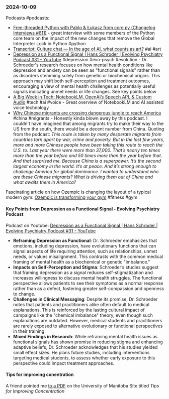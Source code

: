 ### 2024-10-09
Podcasts #podcasts:
- [Free-threaded Python with Pablo & Łukasz from core.py (Changelog Interviews #611)](https://changelog.com/podcast/611) - great interview with some members of the Python core team on the impact of the new changes that remove the Global Interpreter Lock in Python #python 
- [Transcript: Culture chat — In the age of AI, what counts as art?](https://www.ft.com/content/fbb9a345-2b1a-42d9-8c3e-42eeef66d1e3) #ai #art 
- [Depression as a Functional Signal  | Hans Schroder  | Evolving Psychiatry Podcast #31 - YouTube](https://www.youtube.com/watch?v=SgppkCeq2ww) #depression #evo-psych #evolution - Dr. Schroeder's research focuses on how mental health conditions like depression and anxiety can be seen as "functional signals" rather than as disorders stemming solely from genetic or biochemical origins. This approach may shift both self-perception and treatment outcomes, encouraging a view of mental health challenges as potentially useful signals indicating unmet needs or life changes. See key points below
- [A Big Week in Tech: NotebookLM, OpenAI’s Speech API, & Custom Audio](https://www.listennotes.com/podcasts/a16z-podcast/a-big-week-in-tech-cVWgSZ-b9tP/) #tech #ai #voice -  Great overview of NotebookLM and AI assisted voice technology 
- [Why Chinese migrants are crossing dangerous jungle to reach America](https://www.economist.com/podcasts/2024/10/08/why-chinese-migrants-are-crossing-dangerous-jungle-to-reach-america) #china #migrants - Honestly kinda blown away by this podcast. I couldn't have imagined that among migrants try to make their way to the US from the south, there would be a decent number from China. Quoting from the podcast: _This route is taken by many desperate migrants from countries torn apart by war, crime and poverty. But in the last few years, more and more Chinese people have been taking this route to reach the U.S. to. Last year there were more than 37,000. That’s nearly ten times more than the year before and 50 times more than the year before that. And that surprised me. Because China is a superpower. It’s the second largest economy in the world. It’s at peace. And it’s strong enough to challenge America for global dominance. I wanted to understand who are these Chinese migrants? What is driving them out of China and what awaits them in America?_

Fascinating article on how Ozempic is changing the layout of a typical modern gym: [Ozempic is transforming your gym](https://on.ft.com/3XXh8cO) #fitness #gym
#### Key Points from Depression as a Functional Signal - Evolving Psychiatry Podcast
Podcast on Youtube: [Depression as a Functional Signal  | Hans Schroder  | Evolving Psychiatry Podcast #31 - YouTube](https://www.youtube.com/watch?v=SgppkCeq2ww)

- **Reframing Depression as Functional**: Dr. Schroeder emphasizes that emotions, including depression, have evolutionary functions that can signal aspects of life requiring attention, such as relationships, unmet needs, or values misalignment. This contrasts with the common medical framing of mental health as a biochemical or genetic "imbalance."
- **Impacts on Self-Perception and Stigma**: Schroeder’s studies suggest that framing depression as a signal reduces self-stigmatization and increases willingness to discuss mental health struggles. The functional perspective allows patients to see their symptoms as a normal response rather than as a defect, fostering greater self-compassion and openness to change.
- **Challenges in Clinical Messaging**: Despite its promise, Dr. Schroeder notes that patients and practitioners alike often default to medical explanations. This is reinforced by the lasting cultural impact of campaigns like the "chemical imbalance" theory, even though such explanations are outdated. However, medical students and practitioners are rarely exposed to alternative evolutionary or functional perspectives in their training.
- **Mixed Findings in Research**: While reframing mental health issues as functional signals has shown promise in reducing stigma and enhancing adaptive beliefs, Dr. Schroeder acknowledges that his studies yielded small effect sizes. He plans future studies, including interventions targeting medical students, to assess whether early exposure to this perspective could impact treatment approaches.

#### Tips for improving conentration
A friend pointed me [to a PDF](https://umanitoba.ca/sites/default/files/2020-07/tips-for-improving-concentration.pdf) on the University of Manitoba Site titled _Tips for Improving Concentration_